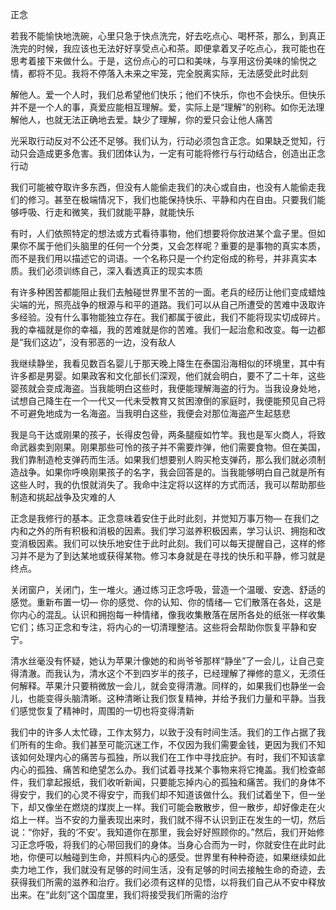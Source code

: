 正念

若我不能愉快地洗碗，心里只急于快点洗完，好去吃点心、喝杯茶，那么，到真正洗完的时候，我应该也无法好好享受点心和茶。即便拿着叉子吃点心，我可能也在思考着接下来做什么。于是，这份点心的可口和美味，与享用这份美味的愉悦之情，都将不见。我将不停落入未来之牢笼，完全脱离实际，无法感受此时此刻

解他人。爱一个人时，我们总希望他们快乐；他们不快乐，你也不会快乐。但快乐并不是一个人的事，真爱应能相互理解。爱，实际上是“理解”的别称。如你无法理解他人，也就无法正确地去爱。缺少了理解，你的爱只会让他人痛苦

光采取行动反对不公还不足够。我们认为，行动必须包含正念。如果缺乏觉知，行动只会造成更多危害。我们团体认为，一定有可能将修行与行动结合，创造出正念行动

我们可能被夺取许多东西，但没有人能偷走我们的决心或自由，也没有人能偷走我们的修习。甚至在极端情况下，我们也能保持快乐、平静和内在自由。只要我们能够呼吸、行走和微笑，我们就能平静，就能快乐

有时，人们依照特定的想法或方式看待事物，他们想要将你放进某个盒子里。但如果你不属于他们头脑里的任何一个分类，又会怎样呢？重要的是事物的真实本质，而不是我们用以描述它的词语。一个名称只是一个约定俗成的称号，并非真实本质。我们必须训练自己，深入看透真正的现实本质

有许多种困苦都能阻止我们去触碰世界里不苦的一面。老兵的经历让他们变成蜡烛尖端的光，照亮战争的根源与和平的道路。我们可以从自己所遭受的苦难中汲取许多经验。没有什么事物能独立存在。我们都属于彼此，我们不能将现实切成碎片。我的幸福就是你的幸福，我的苦难就是你的苦难。我们一起治愈和改变。每一边都是“我们这边”，没有邪恶的一边，没有敌人

我继续静坐，我看见数百名婴儿于那天晚上降生在泰国沿海相似的环境里，其中有许多都是男婴。如果政客和文化部长们深观，他们就会明白，要不了二十年，这些婴孩就会变成海盗。当我能明白这些时，我便能理解海盗的行为。当我设身处地，试想自己降生在一个一代又一代未受教育又贫困潦倒的家庭时，我便能预见自己将不可避免地成为一名海盗。当我明白这些，我便会对那位海盗产生起慈悲

我是乌干达或刚果的孩子，长得皮包骨，两条腿瘦如竹竿。我也是军火商人，将致命武器卖到刚果。刚果那些可怜的孩子并不需要炸弹，他们需要食物。但在美国，我们靠制造枪支弹药而生活。如果我们想要别人购买枪支弹药，那么我们就必须制造战争。如果你呼唤刚果孩子的名字，我会回答是的。当我能够明白自己就是所有这些人时，我的仇恨就消失了。我命中注定将以这样的方式而活，我可以帮助那些制造和挑起战争及灾难的人

正念是我修行的基本。正念意味着安住于此时此刻，并觉知万事万物— 在我们之内和之外的所有积极和消极的因素。我们学习滋养积极因素，学习认识、拥抱和改变消极因素。我们可以快乐地安住于此时此刻。我们可以每天提醒自己，这样的修习并不是为了到达某地或获得某物。修习本身就是在寻找的快乐和平静，修习就是终点。

关闭窗户，关闭门，生一堆火。通过练习正念呼吸，营造一个温暖、安逸、舒适的感觉。重新布置一切— 你的感觉、你的认知、你的情绪— 它们散落在各处，这是你内心的混乱。认识和拥抱每一种情绪，像我收集散落在居所各处的纸张一样收集它们；练习正念和专注，将内心的一切清理整洁。这些将会帮助你恢复平静和安宁。

清水丝毫没有怀疑，她认为苹果汁像她的和尚爷爷那样“静坐”了一会儿，让自己变得清澈。而我认为，清水这个不到四岁半的孩子，已经理解了禅修的意义，无须任何解释。苹果汁只要稍微放一会儿，就会变得清澈。同样的，如果我们也静坐一会儿，也能变得头脑清晰。这种清晰让我们恢复精神，并给予我们力量和平静。当我们感觉恢复了精神时，周围的一切也将变得清新

我们中的许多人太忙碌，工作太努力，以致于没有时间生活。我们的工作占据了我们所有的生命。我们甚至可能沉迷工作，不仅因为我们需要金钱，更因为我们不知该如何处理内心的痛苦与孤独，所以我们在工作中寻找庇护。有时，我们不知该拿内心的孤独、痛苦和绝望怎么办。我们试着寻找某个事物来将它掩盖。我们检查邮件，我们拿起报纸，我们收听新闻，只要能忘掉内心的孤独和痛苦。我们的身体不得安宁，我们的心灵不得安宁，而我们却不知道该做什么。我们试着坐下，但一坐下，却又像坐在燃烧的煤炭上一样。我们可能会散散步，但一散步，却好像走在火焰上一样。当不安的力量表现出来时，我们就不得不认识到正在发生的一切，然后说：“你好，我的‘不安’。我知道你在那里，我会好好照顾你的。”然后，我们开始修习正念呼吸，将我们的心带回我们的身体。当身心合而为一时，你就安住在此时此地，你便可以触碰到生命，并照料内心的感受。世界里有种种奇迹，如果继续如此卖力地工作，我们就没有足够的时间生活，没有足够的时间去接触生命的奇迹，去获得我们所需的滋养和治疗。我们必须有这样的见悟，以将我们自己从不安中释放出来。在“此刻”这个国度里，我们将接受我们所需的治疗
